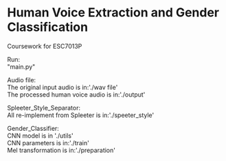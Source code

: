 # Human Voice Extraction and Gender Classification
 Coursework for ESC7013P
 
 Run:  
   "main.py"
 
 Audio file:  
   The original input audio is in:'./wav file'  
   The processed human voice audio is in:'./output'
 
 Spleeter_Style_Separator:  
 All re-implement from Spleeter is in:'./speeter_style'  
 
 Gender_Classifier:  
 CNN model is in './utils'  
 CNN parameters is in:'./train'  
 Mel transformation is in:'./preparation'
